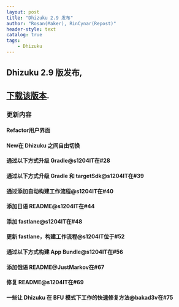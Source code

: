 ```yaml
---
layout: post
title: "Dhizuku 2.9 发布"
author: "Rosan(Maker), RinCynar(Repost)"
header-style: text
catalog: true
tags:
    - Dhizuku
---
```


## Dhizuku 2.9 版发布,
## [下载该版本](/file/Dhizuku-v2.9.apk).

### 更新内容

#### Refactor用户界面
#### New在 Dhizuku 之间自由切换
#### 通过以下方式升级 Gradle@s1204IT在#28
#### 通过以下方式升级 Gradle 和 targetSdk@s1204IT在#39
#### 通过添加自动构建工作流程@s1204IT在#40
#### 添加日语 README@s1204IT在#44
#### 添加 fastlane@s1204IT在#48
#### 更新 fastlane，构建工作流程@s1204IT位于#52
#### 通过以下方式构建 App Bundle@s1204IT在#56
#### 添加俄语 README@JustMarkov在#67
#### 修复 README@s1204IT在#69
#### 一些让 Dhizuku 在 BFU 模式下工作的快速修复方法@bakad3v在#75